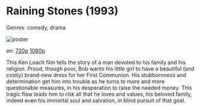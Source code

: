 # Raining Stones (1993)

Genres: comedy, drama

![poster](http://image.tmdb.org/t/p/w500/eWUZT0vdQZLyeKpWtwheGY23TdW.jpg)

en:
  [720p](magnet:?xt=urn:btih:8aaf19e3aac69bfabe97ff345b23de84dd7ecd22&dn=Raining+Stones+%281993%29+720p+BrRip+x264+-+YIFY&tr=udp%3A%2F%2Ftracker.openbittorrent.com%3A80%2Fannounce&tr=udp%3A%2F%2Fglotorrents.pw%3A6969%2Fannounce&tr=udp%3A%2F%2Ftracker.openbittorrent.com%3A80%2Fannounce&tr=udp%3A%2F%2Ftracker.opentrackr.org%3A1337%2Fannounce&tr=udp%3A%2F%2Fzer0day.to%3A1337%2Fannounce&tr=udp%3A%2F%2Ftracker.coppersurfer.tk%3A6969%2Fannounce)
  [1080p](magnet:?xt=urn:btih:bccdea968ba16ab181b347e2ece298c8fcdd495b&dn=Raining+Stones+%281993%29+1080p+BrRip+x264+-+YIFY&tr=udp%3A%2F%2Ftracker.openbittorrent.com%3A80%2Fannounce&tr=udp%3A%2F%2Fglotorrents.pw%3A6969%2Fannounce&tr=udp%3A%2F%2Ftracker.openbittorrent.com%3A80%2Fannounce&tr=udp%3A%2F%2Ftracker.opentrackr.org%3A1337%2Fannounce&tr=udp%3A%2F%2Fzer0day.to%3A1337%2Fannounce&tr=udp%3A%2F%2Ftracker.coppersurfer.tk%3A6969%2Fannounce)
  


This Ken Loach film tells the story of a man devoted to his family and his religion. Proud, though poor, Bob wants his little girl to have a beautiful (and costly) brand-new dress for her First Communion. His stubbornness and determination get him into trouble as he turns to more and more questionable measures, in his desperation to raise the needed money. This tragic flaw leads him to risk all that he loves and values, his beloved family, indeed even his immortal soul and salvation, in blind pursuit of that goal.